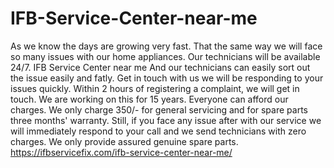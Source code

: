 # IFB-Service-Center-near-me
  As we know the days are growing very fast. That the same way we will face so many issues with our home appliances. Our technicians will be available 24/7. IFB Service Center near me  And our technicians can easily sort out the issue easily and fatly. Get in touch with us we will be responding to your issues quickly. Within 2 hours of registering a complaint, we will get in touch. We are working on this for 15 years. Everyone can afford our charges. We only charge 350/- for general servicing and for spare parts three months' warranty. Still, if you face any issue after with our service we will immediately respond to your call and we send technicians with zero charges. We only provide assured genuine spare parts. https://ifbservicefix.com/ifb-service-center-near-me/

